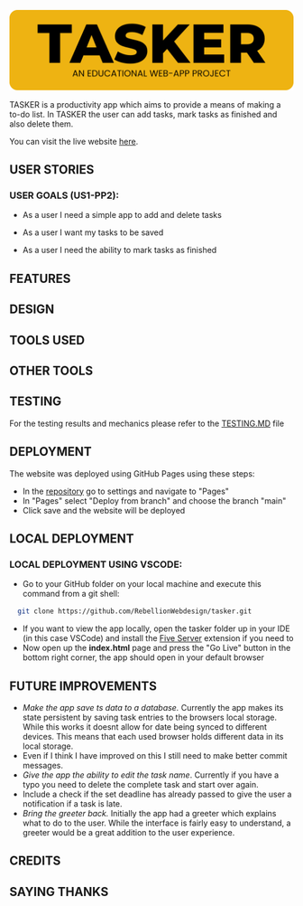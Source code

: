 ![readme header image](docs/readme-images/tasker-readme-header.png)

TASKER is a productivity app which aims to provide a means of making a to-do list. In TASKER the user can add tasks, mark tasks as finished and also delete them.

You can visit the live website [here](https://rebellionwebdesign.github.io/tasker/).

## USER STORIES

### USER GOALS (US1-PP2):

- As a user I need a simple app to add and delete tasks

- As a user I want my tasks to be saved

- As a user I need the ability to mark tasks as finished


## FEATURES

## DESIGN

## TOOLS USED

## OTHER TOOLS

## TESTING

For the testing results and mechanics please refer to the [TESTING.MD](https://github.com/RebellionWebdesign/tasker/blob/866f4086338f21d593d152445bd8058c7e19d97f/TESTING.MD) file

## DEPLOYMENT

The website was deployed using GitHub Pages using these steps:

- In the [repository](https://github.com/RebellionWebdesign/tasker) go to settings and navigate to "Pages"
- In "Pages" select "Deploy from branch" and choose the branch "main"
- Click save and the website will be deployed

## LOCAL DEPLOYMENT

### LOCAL DEPLOYMENT USING VSCODE:

- Go to your GitHub folder on your local machine and execute this command from a git shell:  
```bash
  git clone https://github.com/RebellionWebdesign/tasker.git
```
- If you want to view the app locally, open the tasker folder up in your IDE (in this case VSCode) and install the [Five Server](https://marketplace.visualstudio.com/items?itemName=yandeu.five-server) extension if you need to
- Now open up the **index.html** page and press the "Go Live" button in the bottom right corner, the app should open in your default browser

## FUTURE IMPROVEMENTS

- *Make the app save ts data to a database.* Currently the app makes its state persistent by saving task entries to the browsers local storage. While this works it doesnt allow for date being synced to different devices. This means that each used browser holds different data in its local storage.
- Even if I think I have improved on this I still need to make better commit messages.
- *Give the app the ability to edit the task name*. Currently if you have a typo you need to delete the complete task and start over again.
- Include a check if the set deadline has already passed to give the user a notification if a task is late.
- *Bring the greeter back.* Initially the app had a greeter which explains what to do to the user. While the interface is fairly easy to understand, a greeter would be a great addition to the user experience.

## CREDITS

## SAYING THANKS
